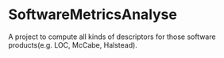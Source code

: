 # SoftwareMetricsAnalyse
A project to compute all kinds of descriptors for those software products(e.g. LOC, McCabe, Halstead).
